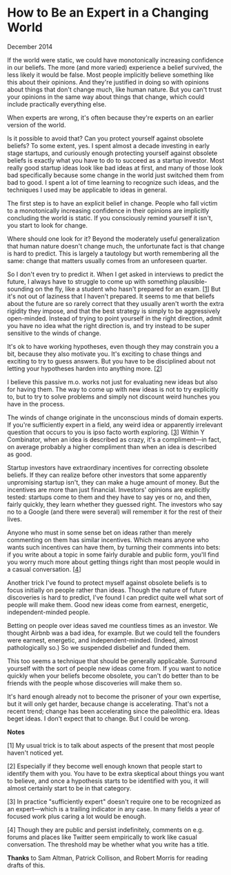# How to Be an Expert in a Changing World

December 2014  
  
If the world were static, we could have monotonically increasing
confidence in our beliefs. The more (and more varied) experience
a belief survived, the less likely it would be false. Most people
implicitly believe something like this about their opinions. And
they're justified in doing so with opinions about things that don't
change much, like human nature. But you can't trust your opinions
in the same way about things that change, which could include
practically everything else.  
  
When experts are wrong, it's often because they're experts on an
earlier version of the world.  
  
Is it possible to avoid that? Can you protect yourself against
obsolete beliefs? To some extent, yes. I spent almost a decade
investing in early stage startups, and curiously enough protecting
yourself against obsolete beliefs is exactly what you have to do
to succeed as a startup investor. Most really good startup ideas
look like bad ideas at first, and many of those look bad specifically
because some change in the world just switched them from bad to
good. I spent a lot of time learning to recognize such ideas, and
the techniques I used may be applicable to ideas in general.  
  
The first step is to have an explicit belief in change. People who
fall victim to a monotonically increasing confidence in their
opinions are implicitly concluding the world is static. If you
consciously remind yourself it isn't, you start to look for change.  
  
Where should one look for it? Beyond the moderately useful
generalization that human nature doesn't change much, the unfortunate
fact is that change is hard to predict. This is largely a tautology
but worth remembering all the same: change that matters usually
comes from an unforeseen quarter.  
  
So I don't even try to predict it. When I get asked in interviews
to predict the future, I always have to struggle to come up with
something plausible-sounding on the fly, like a student who hasn't
prepared for an exam.
[[1](#f1n)]
But it's not out of laziness that I haven't
prepared. It seems to me that beliefs about the future are so
rarely correct that they usually aren't worth the extra rigidity
they impose, and that the best strategy is simply to be aggressively
open-minded. Instead of trying to point yourself in the right
direction, admit you have no idea what the right direction is, and
try instead to be super sensitive to the winds of change.  
  
It's ok to have working hypotheses, even though they may constrain
you a bit, because they also motivate you. It's exciting to chase
things and exciting to try to guess answers. But you have to be
disciplined about not letting your hypotheses harden into anything
more.
[[2](#f2n)]  
  
I believe this passive m.o. works not just for evaluating new ideas
but also for having them. The way to come up with new ideas is not
to try explicitly to, but to try to solve problems and simply not
discount weird hunches you have in the process.  
  
The winds of change originate in the unconscious minds of domain
experts. If you're sufficiently expert in a field, any weird idea
or apparently irrelevant question that occurs to you is ipso facto
worth exploring. 
[[3](#f3n)]
 Within Y Combinator, when an idea is described
as crazy, it's a compliment—in fact, on average probably a
higher compliment than when an idea is described as good.  
  
Startup investors have extraordinary incentives for correcting
obsolete beliefs. If they can realize before other investors that
some apparently unpromising startup isn't, they can make a huge
amount of money. But the incentives are more than just financial.
Investors' opinions are explicitly tested: startups come to them
and they have to say yes or no, and then, fairly quickly, they learn
whether they guessed right. The investors who say no to a Google
(and there were several) will remember it for the rest of their
lives.  
  
Anyone who must in some sense bet on ideas rather than merely
commenting on them has similar incentives. Which means anyone who
wants such incentives can have them, by turning their comments into
bets: if you write about a topic in some fairly durable and public
form, you'll find you worry much more about getting things right
than most people would in a casual conversation.
[[4](#f4n)]  
  
Another trick I've found to protect myself against obsolete beliefs
is to focus initially on people rather than ideas. Though the nature
of future discoveries is hard to predict, I've found I can predict
quite well what sort of people will make them. Good new ideas come
from earnest, energetic, independent-minded people.  
  
Betting on people over ideas saved me countless times as an investor.
We thought Airbnb was a bad idea, for example. But we could tell
the founders were earnest, energetic, and independent-minded.
(Indeed, almost pathologically so.) So we suspended disbelief and
funded them.  
  
This too seems a technique that should be generally applicable.
Surround yourself with the sort of people new ideas come from. If
you want to notice quickly when your beliefs become obsolete, you
can't do better than to be friends with the people whose discoveries
will make them so.  
  
It's hard enough already not to become the prisoner of your own
expertise, but it will only get harder, because change is accelerating.
That's not a recent trend; change has been accelerating since the
paleolithic era. Ideas beget ideas. I don't expect that to change.
But I could be wrong.  
  
  
  
  
  

**Notes**  
  
[1]
My usual trick is to talk about aspects of the present that
most people haven't noticed yet.  
  
[2]
Especially if they become well enough known that people start
to identify them with you. You have to be extra skeptical about
things you want to believe, and once a hypothesis starts to be
identified with you, it will almost certainly start to be in that
category.  
  
[3]
In practice "sufficiently expert" doesn't require one to be
recognized as an expert—which is a trailing indicator in any
case. In many fields a year of focused work plus caring a lot would
be enough.  
  
[4]
Though they are public and persist indefinitely, comments on
e.g. forums and places like Twitter seem empirically to work like
casual conversation. The threshold may be whether what you write
has a title.  
  

**Thanks** to Sam Altman, Patrick Collison, and Robert Morris
for reading drafts of this.  
  
